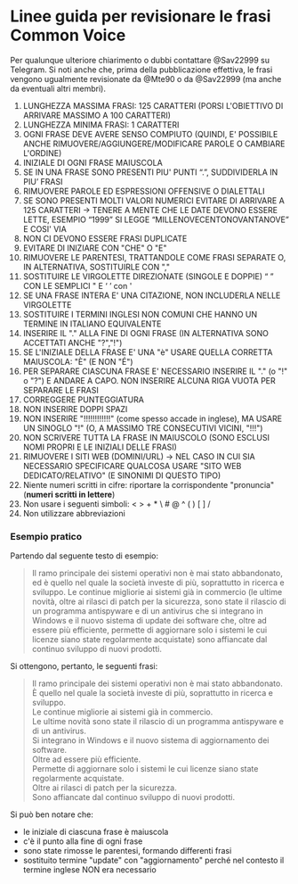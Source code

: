 # Linee guida per revisionare le frasi Common Voice

Per qualunque ulteriore chiarimento o dubbi contattare @Sav22999 su Telegram.
Si noti anche che, prima della pubblicazione effettiva, le frasi vengono ugualmente revisionate da @Mte90 o da @Sav22999 (ma anche da eventuali altri membri).

 1. LUNGHEZZA MASSIMA FRASI: 125 CARATTERI (PORSI L'OBIETTIVO DI ARRIVARE MASSIMO A 100 CARATTERI)
 2. LUNGHEZZA MINIMA FRASI: 1 CARATTERI
 3. OGNI FRASE DEVE AVERE SENSO COMPIUTO (QUINDI, E' POSSIBILE ANCHE RIMUOVERE/AGGIUNGERE/MODIFICARE PAROLE O CAMBIARE L'ORDINE)
 4. INIZIALE DI OGNI FRASE MAIUSCOLA
 5. SE IN UNA FRASE SONO PRESENTI PIU' PUNTI “.”, SUDDIVIDERLA IN PIU’ FRASI
 6. RIMUOVERE PAROLE ED ESPRESSIONI OFFENSIVE O DIALETTALI
 7. SE SONO PRESENTI MOLTI VALORI NUMERICI EVITARE DI ARRIVARE A 125 CARATTERI -> TENERE A MENTE CHE LE DATE DEVONO ESSERE LETTE, ESEMPIO “1999” SI LEGGE “MILLENOVECENTONOVANTANOVE” E COSI' VIA 
 8. NON CI DEVONO ESSERE FRASI DUPLICATE
 9. EVITARE DI INIZIARE CON "CHE" O "E"
 10. RIMUOVERE LE PARENTESI, TRATTANDOLE COME FRASI SEPARATE O, IN ALTERNATIVA, SOSTITUIRLE CON ","
 11. SOSTITUIRE LE VIRGOLETTE DIREZIONATE (SINGOLE E DOPPIE) “ ” CON LE SEMPLICI " E ‘ ’ con '
 12. SE UNA FRASE INTERA E' UNA CITAZIONE, NON INCLUDERLA NELLE VIRGOLETTE
 13. SOSTITUIRE I TERMINI INGLESI NON COMUNI CHE HANNO UN TERMINE IN ITALIANO EQUIVALENTE
 14. INSERIRE IL "." ALLA FINE DI OGNI FRASE (IN ALTERNATIVA SONO ACCETTATI ANCHE "?","!")
 15. SE L'INIZIALE DELLA FRASE E' UNA "è" USARE QUELLA CORRETTA MAIUSCOLA: "È" (E NON "É")
 16. PER SEPARARE CIASCUNA FRASE E' NECESSARIO INSERIRE IL "." (o "!" o "?") E ANDARE A CAPO. NON INSERIRE ALCUNA RIGA VUOTA PER SEPARARE LE FRASI
 17. CORREGGERE PUNTEGGIATURA
 18. NON INSERIRE DOPPI SPAZI
 19. NON INSERIRE "!!!!!!!!!!!!" (come spesso accade in inglese), MA USARE UN SINOGLO "!" (O, A MASSIMO TRE CONSECUTIVI VICINI, "!!!")
 20. NON SCRIVERE TUTTA LA FRASE IN MAIUSCOLO (SONO ESCLUSI NOMI PROPRI E LE INIZIALI DELLE FRASI)
 21. RIMUOVERE I SITI WEB (DOMINI/URL) -> NEL CASO IN CUI SIA NECESSARIO SPECIFICARE QUALCOSA USARE "SITO WEB DEDICATO/RELATIVO" (E SINONIMI DI QUESTO TIPO)
22. Niente numeri scritti in cifre:  riportare la corrispondente "pronuncia" (**numeri scritti in lettere**)
23. Non usare i seguenti simboli: < > + * \ # @ ^ ( ) [ ] /
24. Non utilizzare abbreviazioni
 
 
 ### Esempio pratico
 
 Partendo dal seguente testo di esempio:
 
> Il ramo principale dei sistemi operativi non è mai stato abbandonato, ed è quello nel quale la società investe di più, soprattutto in ricerca e sviluppo. Le continue migliorie ai sistemi già in commercio (le ultime novità, oltre ai rilasci di patch per la sicurezza, sono state il rilascio di un programma antispyware e di un antivirus che si integrano in Windows e il nuovo sistema di update dei software che, oltre ad essere più efficiente, permette di aggiornare solo i sistemi le cui licenze siano state regolarmente acquistate) sono affiancate dal continuo sviluppo di nuovi prodotti.

Si ottengono, pertanto, le seguenti frasi:
 
> Il ramo principale dei sistemi operativi non è mai stato abbandonato.
><br/> È quello nel quale la società investe di più, soprattutto in ricerca e sviluppo.
><br/> Le continue migliorie ai sistemi già in commercio.
><br/> Le ultime novità sono state il rilascio di un programma antispyware e di un antivirus.
><br/> Si integrano in Windows e il nuovo sistema di aggiornamento dei software.
><br/> Oltre ad essere più efficiente.
><br/> Permette di aggiornare solo i sistemi le cui licenze siano state regolarmente acquistate.
><br/> Oltre ai rilasci di patch per la sicurezza.
><br/> Sono affiancate dal continuo sviluppo di nuovi prodotti.

Si può ben notare che:
 - le iniziale di ciascuna frase è maiuscola
 - c'è il punto alla fine di ogni frase
 - sono state rimosse le parentesi, formando differenti frasi
 - sostituito termine "update" con "aggiornamento" perché nel contesto il termine inglese NON era necessario
